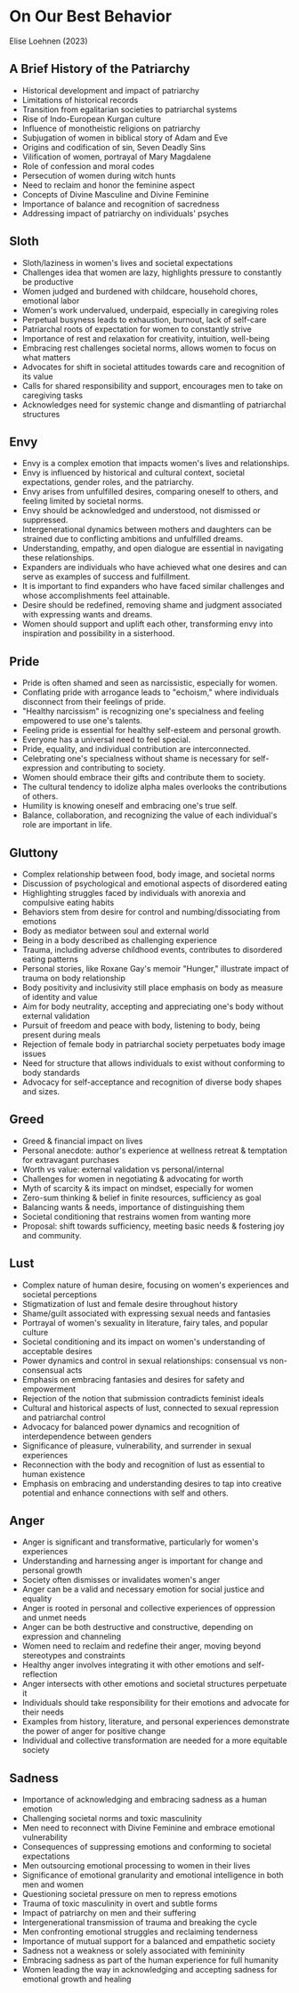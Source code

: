 # On Our Best Behavior
Elise Loehnen (2023)

## A Brief History of the Patriarchy
- Historical development and impact of patriarchy
- Limitations of historical records
- Transition from egalitarian societies to patriarchal systems
- Rise of Indo-European Kurgan culture
- Influence of monotheistic religions on patriarchy
- Subjugation of women in biblical story of Adam and Eve
- Origins and codification of sin, Seven Deadly Sins
- Vilification of women, portrayal of Mary Magdalene
- Role of confession and moral codes
- Persecution of women during witch hunts
- Need to reclaim and honor the feminine aspect
- Concepts of Divine Masculine and Divine Feminine
- Importance of balance and recognition of sacredness
- Addressing impact of patriarchy on individuals' psyches

## Sloth
- Sloth/laziness in women's lives and societal expectations
- Challenges idea that women are lazy, highlights pressure to constantly be productive
- Women judged and burdened with childcare, household chores, emotional labor
- Women's work undervalued, underpaid, especially in caregiving roles
- Perpetual busyness leads to exhaustion, burnout, lack of self-care
- Patriarchal roots of expectation for women to constantly strive
- Importance of rest and relaxation for creativity, intuition, well-being
- Embracing rest challenges societal norms, allows women to focus on what matters
- Advocates for shift in societal attitudes towards care and recognition of its value
- Calls for shared responsibility and support, encourages men to take on caregiving tasks
- Acknowledges need for systemic change and dismantling of patriarchal structures

## Envy
- Envy is a complex emotion that impacts women's lives and relationships.
- Envy is influenced by historical and cultural context, societal expectations, gender roles, and the patriarchy.
- Envy arises from unfulfilled desires, comparing oneself to others, and feeling limited by societal norms.
- Envy should be acknowledged and understood, not dismissed or suppressed.
- Intergenerational dynamics between mothers and daughters can be strained due to conflicting ambitions and unfulfilled dreams.
- Understanding, empathy, and open dialogue are essential in navigating these relationships.
- Expanders are individuals who have achieved what one desires and can serve as examples of success and fulfillment.
- It is important to find expanders who have faced similar challenges and whose accomplishments feel attainable.
- Desire should be redefined, removing shame and judgment associated with expressing wants and dreams.
- Women should support and uplift each other, transforming envy into inspiration and possibility in a sisterhood.

## Pride
- Pride is often shamed and seen as narcissistic, especially for women.
- Conflating pride with arrogance leads to "echoism," where individuals disconnect from their feelings of pride.
- "Healthy narcissism" is recognizing one's specialness and feeling empowered to use one's talents.
- Feeling pride is essential for healthy self-esteem and personal growth.
- Everyone has a universal need to feel special.
- Pride, equality, and individual contribution are interconnected.
- Celebrating one's specialness without shame is necessary for self-expression and contributing to society.
- Women should embrace their gifts and contribute them to society.
- The cultural tendency to idolize alpha males overlooks the contributions of others.
- Humility is knowing oneself and embracing one's true self.
- Balance, collaboration, and recognizing the value of each individual's role are important in life.

## Gluttony
- Complex relationship between food, body image, and societal norms
- Discussion of psychological and emotional aspects of disordered eating
- Highlighting struggles faced by individuals with anorexia and compulsive eating habits
- Behaviors stem from desire for control and numbing/dissociating from emotions
- Body as mediator between soul and external world
- Being in a body described as challenging experience
- Trauma, including adverse childhood events, contributes to disordered eating patterns
- Personal stories, like Roxane Gay's memoir "Hunger," illustrate impact of trauma on body relationship
- Body positivity and inclusivity still place emphasis on body as measure of identity and value
- Aim for body neutrality, accepting and appreciating one's body without external validation
- Pursuit of freedom and peace with body, listening to body, being present during meals
- Rejection of female body in patriarchal society perpetuates body image issues
- Need for structure that allows individuals to exist without conforming to body standards
- Advocacy for self-acceptance and recognition of diverse body shapes and sizes.

## Greed
- Greed & financial impact on lives
- Personal anecdote: author's experience at wellness retreat & temptation for extravagant purchases
- Worth vs value: external validation vs personal/internal
- Challenges for women in negotiating & advocating for worth
- Myth of scarcity & its impact on mindset, especially for women
- Zero-sum thinking & belief in finite resources, sufficiency as goal
- Balancing wants & needs, importance of distinguishing them
- Societal conditioning that restrains women from wanting more
- Proposal: shift towards sufficiency, meeting basic needs & fostering joy and community.

## Lust
- Complex nature of human desire, focusing on women's experiences and societal perceptions
- Stigmatization of lust and female desire throughout history
- Shame/guilt associated with expressing sexual needs and fantasies
- Portrayal of women's sexuality in literature, fairy tales, and popular culture
- Societal conditioning and its impact on women's understanding of acceptable desires
- Power dynamics and control in sexual relationships: consensual vs non-consensual acts
- Emphasis on embracing fantasies and desires for safety and empowerment
- Rejection of the notion that submission contradicts feminist ideals
- Cultural and historical aspects of lust, connected to sexual repression and patriarchal control
- Advocacy for balanced power dynamics and recognition of interdependence between genders
- Significance of pleasure, vulnerability, and surrender in sexual experiences
- Reconnection with the body and recognition of lust as essential to human existence
- Emphasis on embracing and understanding desires to tap into creative potential and enhance connections with self and others.

## Anger
- Anger is significant and transformative, particularly for women's experiences
- Understanding and harnessing anger is important for change and personal growth
- Society often dismisses or invalidates women's anger
- Anger can be a valid and necessary emotion for social justice and equality
- Anger is rooted in personal and collective experiences of oppression and unmet needs
- Anger can be both destructive and constructive, depending on expression and channeling
- Women need to reclaim and redefine their anger, moving beyond stereotypes and constraints
- Healthy anger involves integrating it with other emotions and self-reflection
- Anger intersects with other emotions and societal structures perpetuate it
- Individuals should take responsibility for their emotions and advocate for their needs
- Examples from history, literature, and personal experiences demonstrate the power of anger for positive change
- Individual and collective transformation are needed for a more equitable society

## Sadness
- Importance of acknowledging and embracing sadness as a human emotion
- Challenging societal norms and toxic masculinity
- Men need to reconnect with Divine Feminine and embrace emotional vulnerability
- Consequences of suppressing emotions and conforming to societal expectations
- Men outsourcing emotional processing to women in their lives
- Significance of emotional granularity and emotional intelligence in both men and women
- Questioning societal pressure on men to repress emotions
- Trauma of toxic masculinity in overt and subtle forms
- Impact of patriarchy on men and their suffering
- Intergenerational transmission of trauma and breaking the cycle
- Men confronting emotional struggles and reclaiming tenderness
- Importance of mutual support for a balanced and empathetic society
- Sadness not a weakness or solely associated with femininity
- Embracing sadness as part of the human experience for full humanity
- Women leading the way in acknowledging and accepting sadness for emotional growth and healing
